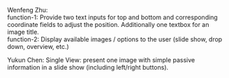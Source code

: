 Wenfeng Zhu:\
function-1: Provide two text inputs for top and bottom and corresponding coordinate fields to adjust the position. Additionally one textbox for an image title.\
function-2: Display available images / options to the user (slide show, drop down, overview, etc.)

Yukun Chen:
Single View: present one image with simple passive information in a slide show (including left/right buttons).